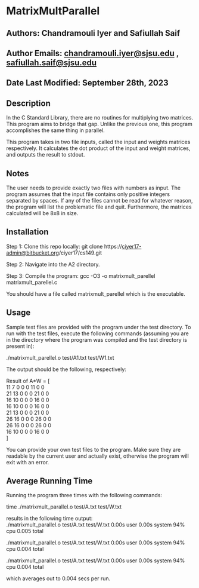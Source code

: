 # **MatrixMultParallel**

## Authors: Chandramouli Iyer and Safiullah Saif
## Author Emails: chandramouli.iyer@sjsu.edu , safiullah.saif@sjsu.edu
## Date Last Modified: September 28th, 2023


## Description
In the C Standard Library, there are no routines for multiplying two matrices. This 
program aims to bridge that gap. Unlike the previous one, this program accomplishes the 
same thing in parallel.

This program takes in two file inputs, called the input and weights matrices 
respectively. It calculates the dot product of the input and weight matrices, and outputs 
the result to stdout.

## Notes
The user needs to provide exactly two files with numbers as input. The program 
assumes that the input file contains only positive integers separated by spaces. If any 
of the files cannot be read for whatever reason, the program will list the problematic 
file and quit. Furthermore, the matrices calculated will be 8x8 in size.

## Installation
Step 1: Clone this repo locally: git clone https://ciyer17-admin@bitbucket.org/ciyer17/cs149.git  

Step 2: Navigate into the A2 directory.  

Step 3: Compile the program: gcc -O3 -o matrixmult_parellel matrixmult_parellel.c  

You should have a file called matrixmult_parellel which is the executable.

## Usage
Sample test files are provided with the program under the test directory. To run with 
the test files, execute the following commands (assuming you are in the directory where 
the program was compiled and the test directory is present in):

./matrixmult_parellel.o test/A1.txt test/W1.txt


The output should be the following, respectively:

Result of A*W = [ <br />
11   7  0  0  0  11  0  0 <br />
21  13  0  0  0  21  0  0 <br />
16  10  0  0  0  16  0  0 <br />
16  10  0  0  0  16  0  0 <br />
21  13  0  0  0  21  0  0 <br />
26  16  0  0  0  26  0  0 <br />
26  16  0  0  0  26  0  0 <br />
16  10  0  0  0  16  0  0 <br />
] <br />


You can provide your own test files to the program. Make sure they are readable by the 
current user and actually exist, otherwise the program will exit with an error. <br />

## Average Running Time
Running the program three times with the following commands: <br />

time ./matrixmult_parallel.o test/A.txt test/W.txt <br />

results in the following time output: <br />
./matrixmult_parallel.o test/A.txt test/W.txt  0.00s user 0.00s system 94% cpu 0.005 total <br />

./matrixmult_parallel.o test/A.txt test/W.txt  0.00s user 0.00s system 94% cpu 0.004 total <br />

./matrixmult_parallel.o test/A.txt test/W.txt  0.00s user 0.00s system 94% cpu 0.004 total <br />

which averages out to 0.004 secs per run.
